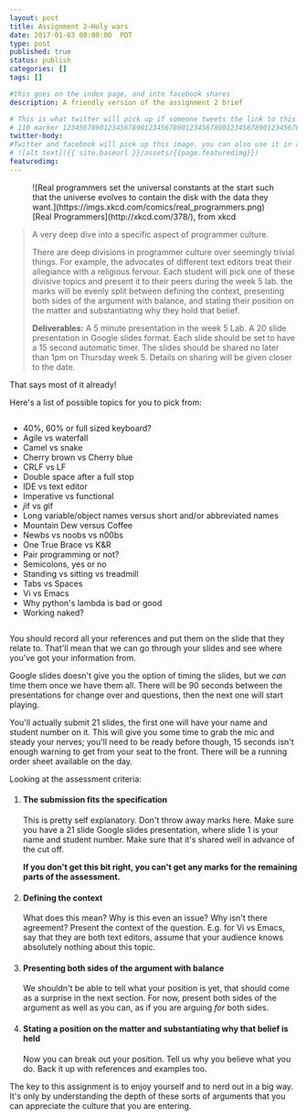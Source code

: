 ```yaml
---
layout: post
title: Assignment 2–Holy wars
date: 2017-01-03 00:00:00  PDT
type: post
published: true
status: publish
categories: []
tags: []

#this goes on the index page, and into facebook shares
description: A friendly version of the assignment 2 brief

# This is what twitter will pick up if someone tweets the link to this page
# 110 marker 1234567890123456789012345678901234567890123456789012345678901234567890123456789012345678901234567890123456789
twitter-body:
#Twitter and facebook will pick up this image. you can also use it in a post with:
# ![alt text]({{ site.baseurl }}/assets/{{page.featuredimg}})
featuredimg:
---
```

<style>
.maybe-columns {
    column-width: 20em;
}
</style>

<figure>
![Real programmers set the universal constants at the start such that the universe evolves to contain the disk with the data they want.](https://imgs.xkcd.com/comics/real_programmers.png)
<figcaption>
[Real Programmers](http://xkcd.com/378/), from xkcd
</figcaption>
</figure>

> A very deep dive into a specific aspect of programmer culture.
>
> There are deep divisions in programmer culture over seemingly trivial things. For example, the advocates of different text editors treat their allegiance with a religious fervour. Each student will pick one of these divisive topics and present it to their peers during the week 5 lab. the marks will be evenly split between defining the context, presenting both sides of the argument with balance, and stating their position on the matter and substantiating why they hold that belief.
>
> **Deliverables:** A 5 minute presentation in the week 5 Lab. A 20 slide presentation in Google slides format. Each slide should be set to have a 15 second automatic timer. The slides should be shared no later than 1pm on Thursday week 5. Details on sharing will be given closer to the date.

That says most of it already!

Here's a list of possible topics for you to pick from:

<div class="maybe-columns">

* 40%, 60% or full sized keyboard?
* Agile vs waterfall
* Camel vs snake
* Cherry brown vs Cherry blue
* CRLF vs LF
* Double space after a full stop
* IDE vs text editor
* Imperative vs functional
* <em>j</em>if vs <em>g</em>if
* Long variable/object names versus short and/or abbreviated names
* Mountain Dew versus Coffee
* Newbs vs noobs vs n00bs
* One True Brace vs K&R
* Pair programming or not?
* Semicolons, yes or no
* Standing vs sitting vs treadmill
* Tabs vs Spaces
* Vi vs Emacs
* Why python's lambda is bad or good
* Working naked?

</div>

You should record all your references and put them on the slide that they relate to. That'll mean that we can go through your slides and see where you've got your information from.

Google slides doesn't give you the option of timing the slides, but we _can_ time them once we have them all. There will be 90 seconds between the presentations for change over and questions, then the next one will start playing.

You'll actually submit 21 slides, the first one will have your name and student number on it. This will give you some time to grab the mic and steady your nerves; you'll need to be ready before though, 15 seconds isn't enough warning to get from your seat to the front. There will be a running order sheet available on the day.

Looking at the assessment criteria:

1. #### The submission fits the specification

    This is pretty self explanatory. Don't throw away marks here. Make sure you have a 21 slide Google slides presentation, where slide 1 is your name and student number. Make sure that it's shared well in advance of the cut off.

    **If you don't get this bit right, you can't get any marks for the remaining parts of the assessment.**

1. #### Defining the context

    What does this mean? Why is this even an issue? Why isn't there agreement? Present the context of the question. E.g. for Vi vs Emacs, say that they are both text editors, assume that your audience knows absolutely nothing about this topic.

1. #### Presenting both sides of the argument with balance

    We shouldn't be able to tell what your position is yet, that should come as a surprise in the next section. For now, present both sides of the argument as well as you can, as if you are arguing _for_ both sides.

1. #### Stating a position on the matter and substantiating why that belief is held

    Now you can break out your position. Tell us why you believe what you do. Back it up with references and examples too.

The key to this assignment is to enjoy yourself and to nerd out in a big way. It's only by understanding the depth of these sorts of arguments that you can appreciate the culture that you are entering.
